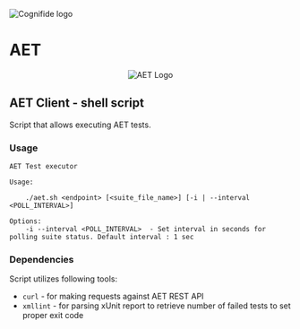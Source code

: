 ![Cognifide logo](http://cognifide.github.io/images/cognifide-logo.png)

# AET
<p align="center">
  <img src="https://github.com/Cognifide/aet/blob/master/misc/img/aet-logo-black.png?raw=true"
         alt="AET Logo"/>
</p>

## AET Client - shell script

Script that allows executing AET tests.

### Usage

```
AET Test executor

Usage:

	./aet.sh <endpoint> [<suite_file_name>] [-i | --interval <POLL_INTERVAL>]

Options:
	-i --interval <POLL_INTERVAL>  - Set interval in seconds for polling suite status. Default interval : 1 sec
```

### Dependencies

Script utilizes following tools:

* `curl` - for making requests against AET REST API
* `xmllint` - for parsing xUnit report to retrieve number of failed tests to set proper exit code